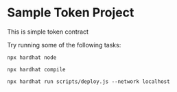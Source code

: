 # Sample Token Project

This is simple token contract

Try running some of the following tasks:

```shell
npx hardhat node
```

```shell
npx hardhat compile
```


```shell
npx hardhat run scripts/deploy.js --network localhost
```

